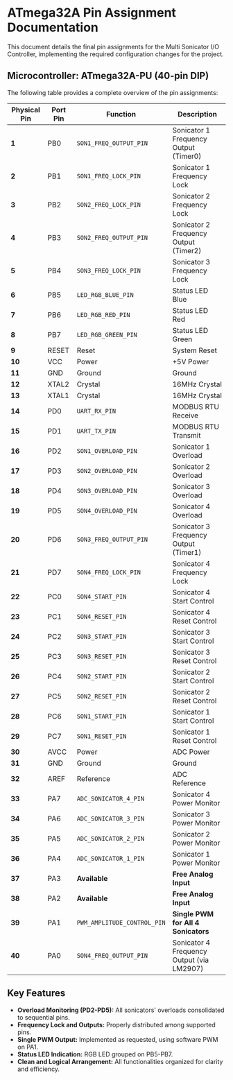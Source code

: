# ATmega32A Pin Assignment Documentation

This document details the final pin assignments for the Multi Sonicator I/O Controller, implementing the required configuration changes for the project.

## Microcontroller: ATmega32A-PU (40-pin DIP)

The following table provides a complete overview of the pin assignments:

| Physical Pin | Port Pin | Function                        | Description                         |
|--------------|----------|---------------------------------|-------------------------------------|
| **1**        | PB0      | `SON1_FREQ_OUTPUT_PIN`          | Sonicator 1 Frequency Output (Timer0) |
| **2**        | PB1      | `SON1_FREQ_LOCK_PIN`            | Sonicator 1 Frequency Lock          |
| **3**        | PB2      | `SON2_FREQ_LOCK_PIN`            | Sonicator 2 Frequency Lock          |
| **4**        | PB3      | `SON2_FREQ_OUTPUT_PIN`          | Sonicator 2 Frequency Output (Timer2) |
| **5**        | PB4      | `SON3_FREQ_LOCK_PIN`            | Sonicator 3 Frequency Lock          |
| **6**        | PB5      | `LED_RGB_BLUE_PIN`              | Status LED Blue                     |
| **7**        | PB6      | `LED_RGB_RED_PIN`               | Status LED Red                      |
| **8**        | PB7      | `LED_RGB_GREEN_PIN`             | Status LED Green                    |
| **9**        | RESET    | Reset                           | System Reset                        |
| **10**       | VCC      | Power                           | +5V Power                           |
| **11**       | GND      | Ground                          | Ground                              |
| **12**       | XTAL2    | Crystal                         | 16MHz Crystal                       |
| **13**       | XTAL1    | Crystal                         | 16MHz Crystal                       |
| **14**       | PD0      | `UART_RX_PIN`                   | MODBUS RTU Receive                  |
| **15**       | PD1      | `UART_TX_PIN`                   | MODBUS RTU Transmit                 |
| **16**       | PD2      | `SON1_OVERLOAD_PIN`             | Sonicator 1 Overload                |
| **17**       | PD3      | `SON2_OVERLOAD_PIN`             | Sonicator 2 Overload                |
| **18**       | PD4      | `SON3_OVERLOAD_PIN`             | Sonicator 3 Overload                |
| **19**       | PD5      | `SON4_OVERLOAD_PIN`             | Sonicator 4 Overload                |
| **20**       | PD6      | `SON3_FREQ_OUTPUT_PIN`          | Sonicator 3 Frequency Output (Timer1) |
| **21**       | PD7      | `SON4_FREQ_LOCK_PIN`            | Sonicator 4 Frequency Lock          |
| **22**       | PC0      | `SON4_START_PIN`                | Sonicator 4 Start Control           |
| **23**       | PC1      | `SON4_RESET_PIN`                | Sonicator 4 Reset Control           |
| **24**       | PC2      | `SON3_START_PIN`                | Sonicator 3 Start Control           |
| **25**       | PC3      | `SON3_RESET_PIN`                | Sonicator 3 Reset Control           |
| **26**       | PC4      | `SON2_START_PIN`                | Sonicator 2 Start Control           |
| **27**       | PC5      | `SON2_RESET_PIN`                | Sonicator 2 Reset Control           |
| **28**       | PC6      | `SON1_START_PIN`                | Sonicator 1 Start Control           |
| **29**       | PC7      | `SON1_RESET_PIN`                | Sonicator 1 Reset Control           |
| **30**       | AVCC     | Power                           | ADC Power                           |
| **31**       | GND      | Ground                          | Ground                              |
| **32**       | AREF     | Reference                       | ADC Reference                       |
| **33**       | PA7      | `ADC_SONICATOR_4_PIN`           | Sonicator 4 Power Monitor           |
| **34**       | PA6      | `ADC_SONICATOR_3_PIN`           | Sonicator 3 Power Monitor           |
| **35**       | PA5      | `ADC_SONICATOR_2_PIN`           | Sonicator 2 Power Monitor           |
| **36**       | PA4      | `ADC_SONICATOR_1_PIN`           | Sonicator 1 Power Monitor           |
| **37**       | PA3      | **Available**                   | **Free Analog Input**               |
| **38**       | PA2      | **Available**                   | **Free Analog Input**               |
| **39**       | PA1      | `PWM_AMPLITUDE_CONTROL_PIN`     | **Single PWM for All 4 Sonicators** |
| **40**       | PA0      | `SON4_FREQ_OUTPUT_PIN`          | Sonicator 4 Frequency Output (via LM2907) |

## Key Features

- **Overload Monitoring (PD2-PD5):** All sonicators' overloads consolidated to sequential pins.
- **Frequency Lock and Outputs:** Properly distributed among supported pins.
- **Single PWM Output:** Implemented as requested, using software PWM on PA1.
- **Status LED Indication:** RGB LED grouped on PB5-PB7.
- **Clean and Logical Arrangement:** All functionalities organized for clarity and efficiency.

